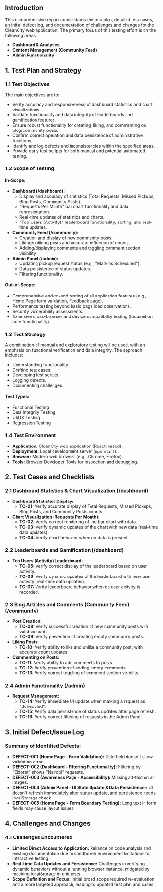 ## Introduction
This comprehensive report consolidates the test plan, detailed test cases, an initial defect log, and documentation of challenges and changes for the CleanCity web application. The primary focus of this testing effort is on the following areas:
- **Dashboard & Analytics**
- **Content Management (Community Feed)**
- **Admin Functionality**


## 1. Test Plan and Strategy

### 1.1 Test Objectives
The main objectives are to:
- Verify accuracy and responsiveness of dashboard statistics and chart visualizations.
- Validate functionality and data integrity of leaderboards and gamification features.
- Ensure robust functionality for creating, liking, and commenting on blog/community posts.
- Confirm correct operation and data persistence of administrative functions.
- Identify and log defects and inconsistencies within the specified areas.
- Provide early test scripts for both manual and potential automated testing.

### 1.2 Scope of Testing
#### In-Scope:
- **Dashboard (/dashboard):**
  - Display and accuracy of statistics (Total Requests, Missed Pickups, Blog Posts, Community Posts).
  - "Requests Per Month" bar chart functionality and data representation.
  - Real-time updates of statistics and charts.
  - "Top Users (Activity)" leaderboard functionality, sorting, and real-time updates.
- **Community Feed (/community):**
  - Creation and display of new community posts.
  - Liking/unliking posts and accurate reflection of counts.
  - Adding/displaying comments and toggling comment section visibility.
- **Admin Panel (/admin):**
  - Updating pickup request status (e.g., "Mark as Scheduled").
  - Data persistence of status updates.
  - Filtering functionality.

#### Out-of-Scope:
- Comprehensive end-to-end testing of all application features (e.g., Home Page form validation, Feedback page).
- Performance testing beyond basic page load observations.
- Security vulnerability assessments.
- Extensive cross-browser and device compatibility testing (focused on core functionality).

### 1.3 Test Strategy
A combination of manual and exploratory testing will be used, with an emphasis on functional verification and data integrity. The approach includes:
- Understanding functionality.
- Drafting test cases.
- Developing test scripts.
- Logging defects.
- Documenting challenges.

#### Test Types:
- Functional Testing
- Data Integrity Testing
- UI/UX Testing
- Regression Testing

### 1.4 Test Environment
- **Application:** CleanCity web application (React-based).
- **Deployment:** Local development server (`npm start`).
- **Browser:** Modern web browser (e.g., Chrome, Firefox).
- **Tools:** Browser Developer Tools for inspection and debugging.


## 2. Test Cases and Checklists

### 2.1 Dashboard Statistics & Chart Visualization (/dashboard)
- **Dashboard Statistics Display:**
  - **TC-01:** Verify accurate display of Total Requests, Missed Pickups, Blog Posts, and Community Posts counts.
- **Chart Visualization (Requests Per Month):**
  - **TC-02:** Verify correct rendering of the bar chart with data.
  - **TC-03:** Verify dynamic updates of the chart with new data (real-time data updates).
  - **TC-04:** Verify chart behavior when no data is present.

### 2.2 Leaderboards and Gamification (/dashboard)
- **Top Users (Activity) Leaderboard:**
  - **TC-05:** Verify correct display of the leaderboard based on user activity.
  - **TC-06:** Verify dynamic updates of the leaderboard with new user activity (real-time data updates).
  - **TC-07:** Verify leaderboard behavior when no user activity is recorded.

### 2.3 Blog Articles and Comments (Community Feed) (/community)
- **Post Creation:**
  - **TC-08:** Verify successful creation of new community posts with valid content.
  - **TC-09:** Verify prevention of creating empty community posts.
- **Liking Posts:**
  - **TC-10:** Verify ability to like and unlike a community post, with accurate count updates.
- **Commenting on Posts:**
  - **TC-11:** Verify ability to add comments to posts.
  - **TC-12:** Verify prevention of adding empty comments.
  - **TC-13:** Verify correct toggling of comment section visibility.

### 2.4 Admin Functionality (/admin)
- **Request Management:**
  - **TC-14:** Verify immediate UI update when marking a request as "Scheduled".
  - **TC-15:** Verify data persistence of status updates after page refresh.
  - **TC-16:** Verify correct filtering of requests in the Admin Panel.


## 3. Initial Defect/Issue Log
### Summary of Identified Defects:
- **DEFECT-001 (Home Page - Form Validation):** Date field doesn't show validation error.
- **DEFECT-002 (Dashboard - Filtering Functionality):** Filtering by "Eldoret" shows "Nairobi" requests.
- **DEFECT-003 (Awareness Page - Accessibility):** Missing alt-text on all images.
- **DEFECT-004 (Admin Panel - UI State Update & Data Persistence):** UI doesn't refresh immediately after status update, and persistence needs localStorage check.
- **DEFECT-005 (Home Page - Form Boundary Testing):** Long text in form fields may cause layout issues.


## 4. Challenges and Changes

### 4.1 Challenges Encountered
- **Limited Direct Access to Application:** Reliance on code analysis and existing documentation due to sandboxed environment limitations for interactive testing.
- **Real-time Data Updates and Persistence:** Challenges in verifying dynamic behaviors without a running browser instance, mitigated by mocking localStorage in unit tests.
- **Scope Definition and Focus:** Initial broad scope required re-evaluation and a more targeted approach, leading to updated test plan and cases.


